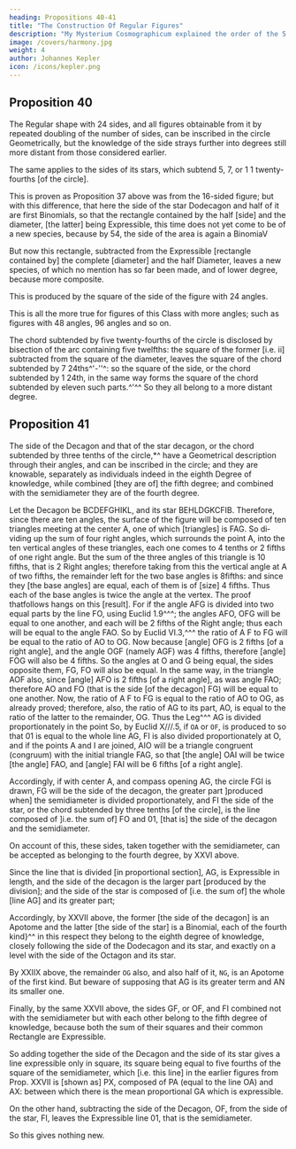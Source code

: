 ```yaml
---
heading: Propositions 40-41
title: "The Construction Of Regular Figures"
description: "My Mysterium Cosmographicum explained the order of the 5 solids in the world"
image: /covers/harmony.jpg
weight: 4
author: Johannes Kepler
icon: /icons/kepler.png
---
```



## Proposition 40

The Regular shape with 24 sides, and all figures obtainable from it by repeated doubling of the number of sides, can be inscribed in the circle Geometrically, but the knowledge of the side strays further into degrees still more distant from those considered earlier.

The same applies to the sides of its stars, which subtend 5, 7, or 1 1 twenty-fourths [of the circle].

This is proven as Proposition 37 above was from the 16-sided figure; but with this difference, that here the side of the star Dodecagon and half of it are first Binomials, so that the rectangle contained by the half [side] and the diameter, [the latter] being Expressible, this time does not yet come to be of a new species, because by 54, the side of the area is again a BinomiaV 

But now this rectangle, subtracted from the Expressible [rectangle contained by] the complete [diameter] and the half Diameter, leaves a new species, of which no mention has so far been made, and of lower degree, because more composite. 

This is produced by the square of the side of the figure with 24 angles.

This is all the more true for figures of this Class with more angles; such as figures with 48 angles, 96 angles and so on.

The chord subtended by five twenty-fourths of the circle is disclosed by bisection of the arc
containing five twelfths: the square of the former [i.e. ii] subtracted from the square of the diameter, leaves the square of the chord subtended by 7 24ths^'-''^: so the square of the side,
or the chord subtended by 1 24th, in the same way forms the square of the chord subtended by eleven such parts.^'^^ So they all belong to a more distant degree.


## Proposition 41

The side of the Decagon and that of the star decagon, or the chord subtended by three tenths of the circle,*^ have a Geometrical description through their angles, and can be inscribed in the circle; and they
are knowable, separately as individuals indeed in the eighth Degree of knowledge, while combined [they are of] the fifth degree; and combined with the semidiameter they are of the fourth degree.


Let the Decagon be BCDEFGHIKL, and its star BEHLDGKCFIB. Therefore, since there are ten angles, the surface of the figure will be composed of
ten triangles meeting at the center A, one of which [triangles] is FAG. So di­
viding up the sum of four right angles, which surrounds the point A, into the ten vertical angles of these triangles, each one comes to 4 tenths or 2 fifths of one
right angle. But the sum of the three angles of this triangle is 10 fifths, that
is 2 Right angles; therefore taking from this the vertical angle at A of two fifths,
the remainder left for the two base angles
is 8fifths: and since they [the base angles]
are equal, each of them is of [size] 4 fifths.
Thus each of the base angles is twice the
angle at the vertex. The proof thatfollows
hangs on this [result].
For if the angle AFG is divided into
two equal parts by the line FO, using
Euclid 1.9^^^; the angles AFO, OFG will
be equal to one another, and each will
be 2 fifths of the Right angle; thus each
will be equal to the angle FAO. So by
Euclid VI.3,^^^ the ratio of A F to FG
will be equal to the ratio of AO to OG.
Now because [angle] OFG is 2 fifths [of a right angle], and the angle OGF
(namely AGF) was 4 fifths, therefore [angle] FOG will also be 4 fifths. So the
angles at O and G being equal, the sides opposite them, FG, FO will also be equal.
In the same way, in the triangle AOF also, since [angle] AFO is 2 fifths
[of a right angle], as was angle FAO; therefore AO and FO (that is the side
[of the decagon] FG) will be equal to one another. Now, the ratio of A F to FG
is equal to the ratio of AO to OG, as already proved; therefore, also, the ratio
of AG to its part, AO, is equal to the ratio of the latter to the remainder, OG.
Thus the Leg^^^ AG is divided proportionately in the point
So, by Euclid X///.5, if `OA` or `OF`, is produced to so that 01 is equal to the whole line AG, FI is also divided proportionately at O, and if the points A and I are joined, AIO will be a triangle congruent (congruum) with the initial triangle FAG, so that [the angle] OAI will be twice [the angle] FAO, and [angle] FAI will be 6 fifths [of a right angle].

Accordingly, if with center A, and compass opening AG, the circle FGI is drawn, FG will be the side of the decagon, the greater part ]produced when] the semidiameter is divided proportionately, and FI the side of the star, or the chord subtended by three tenths [of the circle], is the line composed of ]i.e. the sum of] FO and 01, [that is] the side of the decagon and the semidiameter.

On account of this, these sides, taken together with the semidiameter, can be accepted as belonging to the fourth degree, by XXVI above. 

Since the line that is divided [in proportional section], AG, is Expressible in length, and the side of the decagon is the larger part [produced by the division]; and the side of the star is composed of [i.e. the sum of] the whole [line
AG] and its greater part; 

Accordingly, by XXVII above, the former [the side of the decagon] is an Apotome and the latter [the side of the star] is a Binomial, each of the fourth kind}^^ in this respect they belong to the eighth degree of knowledge, closely following the side of the Dodecagon and its star, and exactly on a level with the side of the Octagon and its star.


By XXIIX above, the remainder `OG` also, and also half of it, `NG`, is an Apotome of the first kind. But beware of supposing that AG is its greater term and AN its smaller one. 

Finally, by the same XXVII above, the sides GF, or OF, and FI combined not with the semidiameter but with each other belong to the fifth degree of knowledge, because both the sum of their squares and their common Rectangle are
Expressible.

So adding together the side of the Decagon and the side of its star gives a line expressible only in square, its square being equal to five fourths of the square of the semidiameter, which [i.e. this line] in the earlier figures from Prop.
XXVII is [shown as] PX, composed of PA (equal to the line OA) and AX: between which there is the mean proportional GA which is expressible.

On the other hand, subtracting the side of the Decagon, OF, from the side of the star, FI, leaves the Expressible line 01, that is the semidiameter.

So this gives nothing new.


